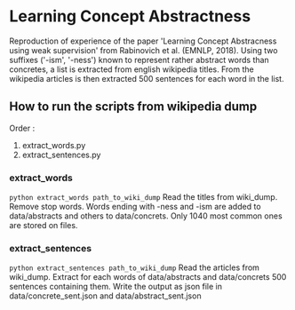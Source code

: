 # Learning Concept Abstractness

Reproduction of experience of the paper 'Learning Concept Abstracness using weak supervision' from Rabinovich et al. (EMNLP, 2018). Using two suffixes ('-ism', '-ness') known to represent rather abstract words than concretes, a list is extracted from english wikipedia titles. From the wikipedia articles is then extracted 500 sentences for each word in the list. 

## How to run the scripts from wikipedia dump
Order : 
1. extract_words.py 
1. extract_sentences.py

### extract_words
`python extract_words path_to_wiki_dump`
Read the titles from wiki_dump. Remove stop words. Words ending with -ness and -ism are added to data/abstracts and others to data/concrets. 
Only 1040 most common ones are stored on files.

### extract_sentences
`python extract_sentences path_to_wiki_dump`
Read the articles from wiki_dump. 
Extract for each words of data/abstracts and data/concrets 500 sentences containing them.
Write the output as json file in data/concrete_sent.json and data/abstract_sent.json
